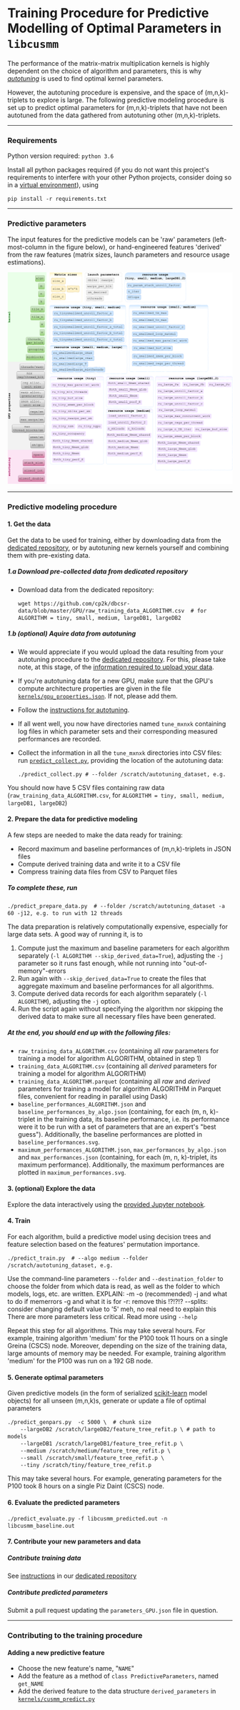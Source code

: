 # Training Procedure for Predictive Modelling of Optimal Parameters in `libcusmm`

The performance of the matrix-matrix multiplication kernels is highly dependent on the choice of algorithm and parameters, this is why [*autotuning*](tune.md) is used to find optimal kernel parameters.

However, the autotuning procedure is expensive, and the space of (m,n,k)-triplets to explore is large. The following predictive modeling procedure is set up to predict optimal parameters for (m,n,k)-triplets that have not been autotuned from the data gathered from autotuning other (m,n,k)-triplets.

---

### Requirements

Python version required: `python 3.6`

Install all python packages required (if you do not want this project's requirements to interfere with your other Python projects, consider doing so in a [virtual environment](https://docs.python.org/3/tutorial/venv.html)), using

```%bash
pip install -r requirements.txt
```

---

### Predictive parameters

The input features for the predictive models can be 'raw' parameters (left-most-column in the figure below), or hand-engineered features 'derived' from the raw features (matrix sizes, launch parameters and resource usage estimations).

![libcusmm_predictive_modeling_features](../../../../docs/images/libcusmm_predictive_modeling_features.png)

---

### Predictive modeling procedure

#### 1. Get the data

Get the data to be used for training, either by downloading data from the [dedicated repository](https://github.com/cp2k/dbcsr-data), or by autotuning new kernels yourself and combining them with pre-existing data.

##### 1.a Download pre-collected data from dedicated repository

- Download data from the dedicated repository:

  ```%bash
  wget https://github.com/cp2k/dbcsr-data/blob/master/GPU/raw_training_data_ALGORITHM.csv  # for ALGORITHM = tiny, small, medium, largeDB1, largeDB2
  ```

##### 1.b (optional) Aquire data from autotuning

- We would appreciate if you would upload the data resulting from your autotuning procedure to the [dedicated repository](https://github.com/cp2k/dbcsr-data). For this, please take note, at this stage, of the [information required to upload your data](https://github.com/cp2k/dbcsr-data/blob/master/git-commit.template).

- If you're autotuning data for a new GPU, make sure that the GPU's compute architecture properties are given in the file [`kernels/gpu_properties.json`](kernels/gpu_properties.json). If not, please add them.

- Follow the [instructions for autotuning](tune.md).

- If all went well, you now have directories named `tune_mxnxk` containing log files in which parameter sets and their corresponding measured performances are recorded.

- Collect the information in all the `tune_mxnxk` directories into CSV files: run [`predict_collect.py`](predict_collect.py), providing the location of the autotuning data:

  ```%bash
  ./predict_collect.py # --folder /scratch/autotuning_dataset, e.g.
  ```

You should now have 5 CSV files containing raw data (`raw_training_data_ALGORITHM.csv`, for `ALGORITHM = tiny, small, medium, largeDB1, largeDB2`)

#### 2. Prepare the data for predictive modeling

A few steps are needed to make the data ready for training:

- Record maximum and baseline performances of (m,n,k)-triplets in JSON files
- Compute derived training data and write it to a CSV file
- Compress training data files from CSV to Parquet files

##### To complete these, run

```%bash
./predict_prepare_data.py  # --folder /scratch/autotuning_dataset -a 60 -j12, e.g. to run with 12 threads
```

The data preparation is relatively computationally expensive, especially for large data sets. A good way of running it, is to
1. Compute just the maximum and baseline parameters for each algorithm separately (`-l ALGORITHM --skip_derived_data=True`), adjusting the `-j` parameter so it runs fast enough, while not running into "out-of-memory"-errors
2. Run again with `--skip_derived_data=True` to create the files that aggregate maximum and baseline performances for all algorithms.
3. Compute derived data records for each algorithm separately (`-l ALGORITHM`), adjusting the `-j` option.
4. Run the script again without specifying the algorithm nor skipping the derived data to make sure all necessary files have been generated.

##### At the end, you should end up with the following files:

- `raw_training_data_ALGORITHM.csv` (containing all *raw* parameters for training a model for algorithm ALGORITHM, obtained in step 1)
- `training_data_ALGORITHM.csv` (containing all *derived* parameters for training a model for algorithm ALGORITHM)
- `training_data_ALGORITHM.parquet` (containing all *raw* and *derived* parameters for training a model for algorithm ALGORITHM in Parquet files, convenient for reading in parallel using Dask)
- `baseline_performances_ALGORITHM.json` and `baseline_performances_by_algo.json` (containing, for each (m, n, k)-triplet in the training data, its baseline performance, i.e. its performance were it to be run with a set of parameters that are an expert's "best guess"). Additionally, the baseline performances are plotted in `baseline_performances.svg`.
- `maximum_performances_ALGORITHM.json`, `max_performances_by_algo.json` and `max_performances.json` (containing, for each (m, n, k)-triplet, its maximum performance). Additionally, the maximum performances are plotted in `maximum_performances.svg`.

#### 3. (optional) Explore the data

Explore the data interactively using the [provided Jupyter notebook](notebooks/inspect_training_data.ipynb).

#### 4. Train

For each algorithm, build a predictive model using decision trees and feature selection based on the features' permutation importance.

```%bash
./predict_train.py  # --algo medium --folder /scratch/autotuning_dataset, e.g.
```

Use the command-line parameters `--folder` and `--destination_folder` to choose the folder from which data is read, as well as the folder to which models, logs, etc. are written.
EXPLAIN: 
-m 
-o (recommended)
-j and what to do if memerrors
-g and what it is for
-r: remove this !?!?!?
--splits: consider changing default value to '5' meh, no real need to explain this
There are more parameters less critical. Read more using `--help`

Repeat this step for all algorithms.
This may take several hours. For example, training algorithm 'medium' for the P100 took 11 hours on a single Greina (CSCS) node.
Moreover, depending on the size of the training data, large amounts of memory may be needed. For example, training algorithm 'medium' for the P100 was run on a 192 GB node.

#### 5. Generate optimal parameters

Given predictive models (in the form of serialized [scikit-learn](https://scikit-learn.org/) model objects) for all unseen (m,n,k)s, generate or update a file of optimal parameters

```%bash
./predict_genpars.py  -c 5000 \  # chunk size
    --largeDB2 /scratch/largeDB2/feature_tree_refit.p \ # path to models
    --largeDB1 /scratch/largeDB1/feature_tree_refit.p \
    --medium /scratch/medium/feature_tree_refit.p \
    --small /scratch/small/feature_tree_refit.p \
    --tiny /scratch/tiny/feature_tree_refit.p
```

This may take several hours. For example, generating parameters for the P100 took 8 hours on a single Piz Daint (CSCS) node.

#### 6. Evaluate the predicted parameters

```%bash
./predict_evaluate.py -f libcusmm_predicted.out -n libcusmm_baseline.out
```

#### 7. Contribute your new parameters and data

##### Contribute training data

See [instructions](https://github.com/cp2k/dbcsr-data#contributing) in our [dedicated repository](https://github.com/cp2k/dbcsr-data)

##### Contribute predicted parameters

Submit a pull request updating the `parameters_GPU.json` file in question.

---

### Contributing to the training procedure

#### Adding a new predictive feature

- Choose the new feature's name, "`NAME`"
- Add the feature as a method of `class PredictiveParameters`, named `get_NAME`
- Add the derived feature to the data structure `derived_parameters` in [`kernels/cusmm_predict.py`](kernels/cusmm_predict.py)
